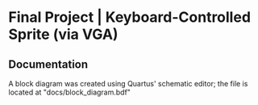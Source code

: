 # Final Project | Keyboard-Controlled Sprite (via VGA)

## Documentation
A block diagram was created using Quartus' schematic editor;  the file is located at 
"docs/block\_diagram.bdf"
